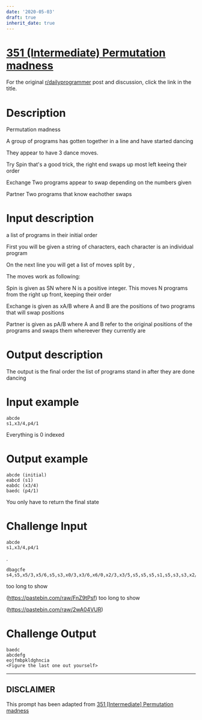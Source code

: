 ```yaml
---
date: '2020-05-03'
draft: true
inherit_date: true
---
```


# [351 (Intermediate) Permutation madness](https://www.reddit.com/r/dailyprogrammer/comments/7xkhar/20180214_challenge_351_intermediate_permutation/)

For the original [r/dailyprogrammer](https://www.reddit.com/r/dailyprogrammer/) post and discussion, click the link in the title.

# Description
Permutation madness

A group of programs has gotten together in a line and have started dancing

They appear to have 3 dance moves.

Try Spin that's a good trick, the right end swaps up most left keeing their order

Exchange Two programs appear to swap depending on the numbers given

Partner Two programs that know eachother swaps

# Input description
a list of programs in their initial order

First you will be given a string of characters, each character is an individual program

On the next line you will get a list of moves split by ,

The moves work as following:

Spin is given as SN where N is a positive integer. This moves N programs from the right up front, keeping their order

Exchange is given as xA/B where A and B are the positions of two programs that will swap positions

Partner is given as pA/B where A and B refer to the original positions of the programs and swaps them whereever they currently are

# Output description
The output is the final order the list of programs stand in after they are done dancing

# Input example

```
abcde
s1,x3/4,p4/1
```
Everything is 0 indexed

# Output example

```
abcde (initial)
eabcd (s1)
eabdc (x3/4)
baedc (p4/1)
```
You only have to return the final state

# Challenge Input

```
abcde
s1,x3/4,p4/1
```
.


```
dbagcfe
s4,s5,x5/3,x5/6,s5,s3,x0/3,x3/6,x6/0,x2/3,x3/5,s5,s5,s5,s1,s5,s3,s3,x2/3,x1/0,s1,s1,s1,s4,x1/3,x4/2,x5/1,x6/0,s2,x2/1
```
too long to show

(https://pastebin.com/raw/FnZ9tPsf)
too long to show

(https://pastebin.com/raw/2wA04VUR)
# Challenge Output

```
baedc
abcdefg
eojfmbpkldghncia
<Figure the last one out yourself>
```

----
## **DISCLAIMER**
This prompt has been adapted from [351 [Intermediate] Permutation madness](https://www.reddit.com/r/dailyprogrammer/comments/7xkhar/20180214_challenge_351_intermediate_permutation/
)
